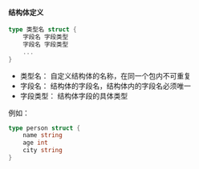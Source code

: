 #### 结构体定义
```go
type 类型名 struct {
    字段名 字段类型
    字段名 字段类型
    ...
}

```
+ 类型名： 自定义结构体的名称，在同一个包内不可重复
+ 字段名： 结构体的字段名，结构体内的字段名必须唯一
+ 字段类型： 结构体字段的具体类型

例如：
```go
type person struct {
    name string
    age int
    city string
}
```
